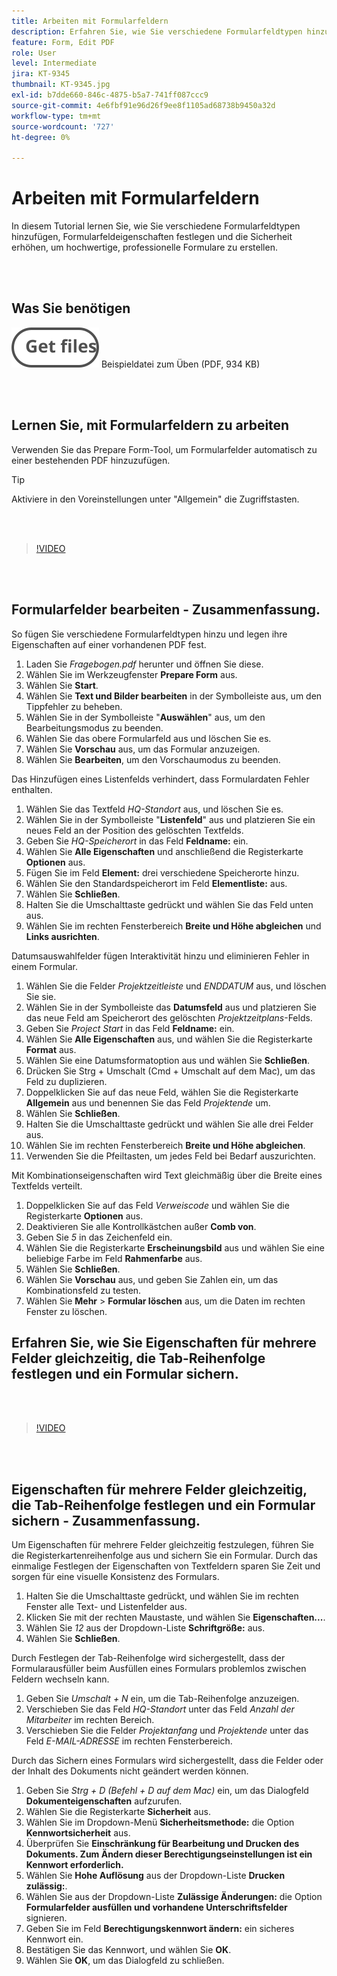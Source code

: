 ```yaml
---
title: Arbeiten mit Formularfeldern
description: Erfahren Sie, wie Sie verschiedene Formularfeldtypen hinzufügen, Formularfeldeigenschaften festlegen und die Sicherheit erhöhen, um hochwertige, professionelle Formulare zu erstellen
feature: Form, Edit PDF
role: User
level: Intermediate
jira: KT-9345
thumbnail: KT-9345.jpg
exl-id: b7dde660-846c-4875-b5a7-741ff087ccc9
source-git-commit: 4e6fbf91e96d26f9ee8f1105ad68738b9450a32d
workflow-type: tm+mt
source-wordcount: '727'
ht-degree: 0%

---
```


# Arbeiten mit Formularfeldern

In diesem Tutorial lernen Sie, wie Sie verschiedene Formularfeldtypen hinzufügen, Formularfeldeigenschaften festlegen und die Sicherheit erhöhen, um hochwertige, professionelle Formulare zu erstellen.

<br> 

## Was Sie benötigen

[![Datei abrufen](../assets/Getfiles.svg)](../assets/Questionnaire.pdf)
Beispieldatei zum Üben (PDF, 934 KB)

<br> 

## Lernen Sie, mit Formularfeldern zu arbeiten

Verwenden Sie das Prepare Form-Tool, um Formularfelder automatisch zu einer bestehenden PDF hinzuzufügen.

>[!TIP]
>
>Aktiviere in den Voreinstellungen unter &quot;Allgemein&quot; die Zugriffstasten.

<br> 

>[!VIDEO](https://video.tv.adobe.com/v/3448520?quality=12&learn=on&hidetitle=true&captions=ger)

<br> 

## Formularfelder bearbeiten - Zusammenfassung.

So fügen Sie verschiedene Formularfeldtypen hinzu und legen ihre Eigenschaften auf einer vorhandenen PDF fest.

1. Laden Sie *Fragebogen.pdf* herunter und öffnen Sie diese.
1. Wählen Sie im Werkzeugfenster **Prepare Form** aus.
1. Wählen Sie **Start**.
1. Wählen Sie **Text und Bilder bearbeiten** in der Symbolleiste aus, um den Tippfehler zu beheben.
1. Wählen Sie in der Symbolleiste &quot;**Auswählen**&quot; aus, um den Bearbeitungsmodus zu beenden.
1. Wählen Sie das obere Formularfeld aus und löschen Sie es.
1. Wählen Sie **Vorschau** aus, um das Formular anzuzeigen.
1. Wählen Sie **Bearbeiten**, um den Vorschaumodus zu beenden.

Das Hinzufügen eines Listenfelds verhindert, dass Formulardaten Fehler enthalten.

1. Wählen Sie das Textfeld *HQ-Standort* aus, und löschen Sie es.
1. Wählen Sie in der Symbolleiste &quot;**Listenfeld**&quot; aus und platzieren Sie ein neues Feld an der Position des gelöschten Textfelds.
1. Geben Sie *HQ-Speicherort* in das Feld **Feldname:** ein.
1. Wählen Sie **Alle Eigenschaften** und anschließend die Registerkarte **Optionen** aus.
1. Fügen Sie im Feld **Element:** drei verschiedene Speicherorte hinzu.
1. Wählen Sie den Standardspeicherort im Feld **Elementliste:** aus.
1. Wählen Sie **Schließen**.
1. Halten Sie die Umschalttaste gedrückt und wählen Sie das Feld unten aus.
1. Wählen Sie im rechten Fensterbereich **Breite und Höhe abgleichen** und **Links ausrichten**.

Datumsauswahlfelder fügen Interaktivität hinzu und eliminieren Fehler in einem Formular.

1. Wählen Sie die Felder *Projektzeitleiste* und *ENDDATUM* aus, und löschen Sie sie.
1. Wählen Sie in der Symbolleiste das **Datumsfeld** aus und platzieren Sie das neue Feld am Speicherort des gelöschten *Projektzeitplans*-Felds.
1. Geben Sie *Project Start* in das Feld **Feldname:** ein.
1. Wählen Sie **Alle Eigenschaften** aus, und wählen Sie die Registerkarte **Format** aus.
1. Wählen Sie eine Datumsformatoption aus und wählen Sie **Schließen**.
1. Drücken Sie Strg + Umschalt (Cmd + Umschalt auf dem Mac), um das Feld zu duplizieren.
1. Doppelklicken Sie auf das neue Feld, wählen Sie die Registerkarte **Allgemein** aus und benennen Sie das Feld *Projektende* um.
1. Wählen Sie **Schließen**.
1. Halten Sie die Umschalttaste gedrückt und wählen Sie alle drei Felder aus.
1. Wählen Sie im rechten Fensterbereich **Breite und Höhe abgleichen**.
1. Verwenden Sie die Pfeiltasten, um jedes Feld bei Bedarf auszurichten.

Mit Kombinationseigenschaften wird Text gleichmäßig über die Breite eines Textfelds verteilt.

1. Doppelklicken Sie auf das Feld *Verweiscode* und wählen Sie die Registerkarte **Optionen** aus.
1. Deaktivieren Sie alle Kontrollkästchen außer **Comb von**.
1. Geben Sie *5* in das Zeichenfeld ein.
1. Wählen Sie die Registerkarte **Erscheinungsbild** aus und wählen Sie eine beliebige Farbe im Feld **Rahmenfarbe** aus.
1. Wählen Sie **Schließen**.
1. Wählen Sie **Vorschau** aus, und geben Sie Zahlen ein, um das Kombinationsfeld zu testen.
1. Wählen Sie **Mehr** > **Formular löschen** aus, um die Daten im rechten Fenster zu löschen.

## Erfahren Sie, wie Sie Eigenschaften für mehrere Felder gleichzeitig, die Tab-Reihenfolge festlegen und ein Formular sichern.

<br> 

>[!VIDEO](https://video.tv.adobe.com/v/3439901?hidetitle=true&captions=ger)

<br> 

## Eigenschaften für mehrere Felder gleichzeitig, die Tab-Reihenfolge festlegen und ein Formular sichern - Zusammenfassung.

Um Eigenschaften für mehrere Felder gleichzeitig festzulegen, führen Sie die Registerkartenreihenfolge aus und sichern Sie ein Formular. Durch das einmalige Festlegen der Eigenschaften von Textfeldern sparen Sie Zeit und sorgen für eine visuelle Konsistenz des Formulars.

1. Halten Sie die Umschalttaste gedrückt, und wählen Sie im rechten Fenster alle Text- und Listenfelder aus.
1. Klicken Sie mit der rechten Maustaste, und wählen Sie **Eigenschaften...**.
1. Wählen Sie *12* aus der Dropdown-Liste **Schriftgröße:** aus.
1. Wählen Sie **Schließen**.

Durch Festlegen der Tab-Reihenfolge wird sichergestellt, dass der Formularausfüller beim Ausfüllen eines Formulars problemlos zwischen Feldern wechseln kann.

1. Geben Sie *Umschalt + N* ein, um die Tab-Reihenfolge anzuzeigen.
1. Verschieben Sie das Feld *HQ-Standort* unter das Feld *Anzahl der Mitarbeiter* im rechten Bereich.
1. Verschieben Sie die Felder *Projektanfang* und *Projektende* unter das Feld *E-MAIL-ADRESSE* im rechten Fensterbereich.

Durch das Sichern eines Formulars wird sichergestellt, dass die Felder oder der Inhalt des Dokuments nicht geändert werden können.

1. Geben Sie *Strg + D (Befehl + D auf dem Mac)* ein, um das Dialogfeld **Dokumenteigenschaften** aufzurufen.
1. Wählen Sie die Registerkarte **Sicherheit** aus.
1. Wählen Sie im Dropdown-Menü **Sicherheitsmethode:** die Option **Kennwortsicherheit** aus.
1. Überprüfen Sie **Einschränkung für Bearbeitung und Drucken des Dokuments. Zum Ändern dieser Berechtigungseinstellungen ist ein Kennwort erforderlich.**
1. Wählen Sie **Hohe Auflösung** aus der Dropdown-Liste **Drucken zulässig:**.
1. Wählen Sie aus der Dropdown-Liste **Zulässige Änderungen:** die Option **Formularfelder ausfüllen und vorhandene Unterschriftsfelder** signieren.
1. Geben Sie im Feld **Berechtigungskennwort ändern:** ein sicheres Kennwort ein.
1. Bestätigen Sie das Kennwort, und wählen Sie **OK**.
1. Wählen Sie **OK**, um das Dialogfeld zu schließen.
